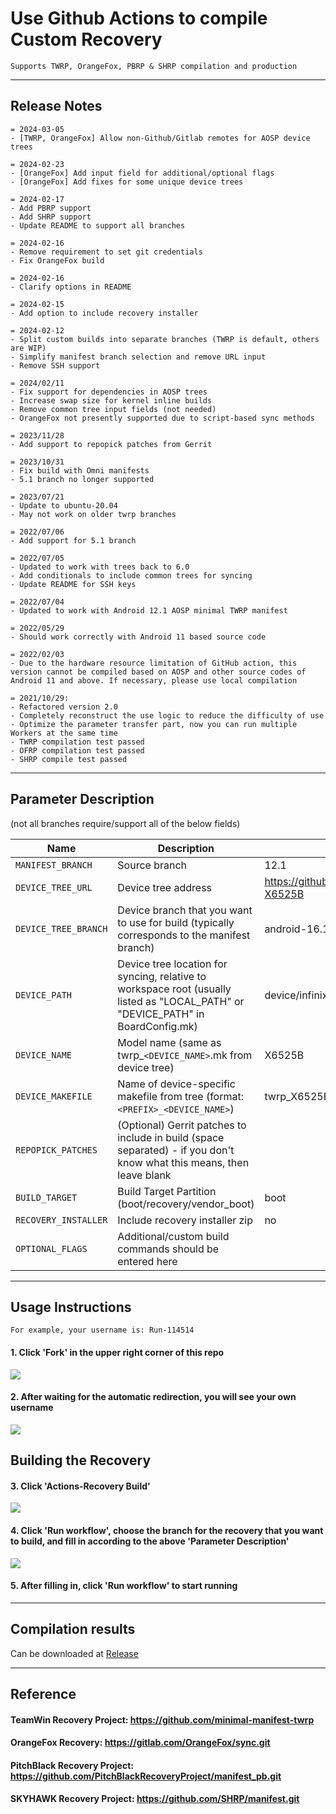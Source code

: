 # Use Github Actions to compile Custom Recovery
```
Supports TWRP, OrangeFox, PBRP & SHRP compilation and production
```
---

## Release Notes
```
= 2024-03-05
- [TWRP, OrangeFox] Allow non-Github/Gitlab remotes for AOSP device trees

= 2024-02-23
- [OrangeFox] Add input field for additional/optional flags
- [OrangeFox] Add fixes for some unique device trees

= 2024-02-17
- Add PBRP support
- Add SHRP support
- Update README to support all branches

= 2024-02-16
- Remove requirement to set git credentials
- Fix OrangeFox build

= 2024-02-16
- Clarify options in README

= 2024-02-15
- Add option to include recovery installer

= 2024-02-12
- Split custom builds into separate branches (TWRP is default, others are WIP)
- Simplify manifest branch selection and remove URL input
- Remove SSH support

= 2024/02/11
- Fix support for dependencies in AOSP trees
- Increase swap size for kernel inline builds
- Remove common tree input fields (not needed)
- OrangeFox not presently supported due to script-based sync methods

= 2023/11/28
- Add support to repopick patches from Gerrit

= 2023/10/31
- Fix build with Omni manifests
- 5.1 branch no longer supported

= 2023/07/21
- Update to ubuntu-20.04
- May not work on older twrp branches

= 2022/07/06
- Add support for 5.1 branch

= 2022/07/05
- Updated to work with trees back to 6.0
- Add conditionals to include common trees for syncing
- Update README for SSH keys

= 2022/07/04
- Updated to work with Android 12.1 AOSP minimal TWRP manifest

= 2022/05/29
- Should work correctly with Android 11 based source code

= 2022/02/03
- Due to the hardware resource limitation of GitHub action, this version cannot be compiled based on AOSP and other source codes of Android 11 and above. If necessary, please use local compilation

= 2021/10/29: 
- Refactored version 2.0
- Completely reconstruct the use logic to reduce the difficulty of use
- Optimize the parameter transfer part, now you can run multiple Workers at the same time
- TWRP compilation test passed
- OFRP compilation test passed
- SHRP compile test passed
```

-----

## Parameter Description
(not all branches require/support all of the below fields)

| Name | Description | Example |
| ------------ | -------------------- | ------------ |
| `MANIFEST_BRANCH` | Source branch | 12.1 |
| `DEVICE_TREE_URL` | Device tree address | https://github.com/Hacker778892/android_device_infinix_Infinix-X6525B |
| `DEVICE_TREE_BRANCH` | Device branch that you want to use for build (typically corresponds to the manifest branch) | android-16.1 |
| `DEVICE_PATH` | Device tree location for syncing, relative to workspace root (usually listed as "LOCAL_PATH" or "DEVICE_PATH" in BoardConfig.mk) | device/infinix/X6525B |
| `DEVICE_NAME` | Model name (same as twrp_`<DEVICE_NAME>`.mk from device tree) | X6525B |
| `DEVICE_MAKEFILE` | Name of device-specific makefile from tree (format: `<PREFIX>_<DEVICE_NAME>`) | twrp_X6525B
| `REPOPICK_PATCHES` | (Optional) Gerrit patches to include in build (space separated) - if you don't know what this means, then leave blank  | |
| `BUILD_TARGET` | Build Target Partition (boot/recovery/vendor_boot) | boot |
| `RECOVERY_INSTALLER` | Include recovery installer zip | no |
| `OPTIONAL_FLAGS` | Additional/custom build commands should be entered here |   |

-----

## Usage Instructions
```
For example, your username is: Run-114514
```
#### 1. Click 'Fork' in the upper right corner of this repo
![](https://i.bmp.ovh/imgs/2021/10/6b6ed9f29e732372.png)
#### 2. After waiting for the automatic redirection, you will see your own username
![](https://i.bmp.ovh/imgs/2021/10/66cfe324c0ebb69b.png)
## Building the Recovery
#### 3. Click 'Actions-Recovery Build'
![](https://i.bmp.ovh/imgs/2021/10/23896d1b66292047.png)
#### 4. Click 'Run workflow', choose the branch for the recovery that you want to build, and fill in according to the above 'Parameter Description'
![](https://i.bmp.ovh/imgs/2021/10/9cb7871267cf2f53.png)
#### 5. After filling in, click 'Run workflow' to start running

-----

## Compilation results
Can be downloaded at [Release](../../releases)

-----
## Reference

#### TeamWin Recovery Project: https://github.com/minimal-manifest-twrp
#### OrangeFox Recovery: https://gitlab.com/OrangeFox/sync.git
#### PitchBlack Recovery Project: https://github.com/PitchBlackRecoveryProject/manifest_pb.git
#### SKYHAWK Recovery Project: https://github.com/SHRP/manifest.git
